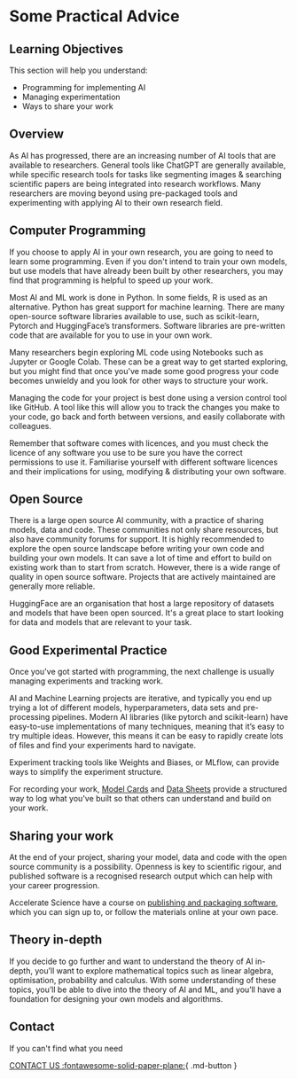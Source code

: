 # Some Practical Advice


## Learning Objectives
This section will help you understand:

- Programming for implementing AI
- Managing experimentation
- Ways to share your work

## Overview

As AI has progressed, there are an increasing number of AI tools that are available to researchers. General tools like ChatGPT are generally available, while specific research tools for tasks like segmenting images & searching scientific papers are being integrated into research workflows. Many researchers are moving beyond using pre-packaged tools and experimenting with applying AI to their own research field. 


## Computer Programming

If you choose to apply AI in your own research, you are going to need to learn some programming. Even if you don't intend to train your own models, but use models that have already been built by other researchers, you may find that programming is helpful to speed up your work.

Most AI and ML work is done in Python. In some fields, R is used as an alternative. Python has great support for machine learning. There are many open-source software libraries available to use, such as scikit-learn, Pytorch and HuggingFace’s transformers. Software libraries are pre-written code that are available for you to use in your own work.

Many researchers begin exploring ML code using Notebooks such as Jupyter or Google Colab. These can be a great way to get started exploring, but you might find that once you've made some good progress your code becomes unwieldy and you look for other ways to structure your work.

Managing the code for your project is best done using a version control tool like GitHub. A tool like this will allow you to track the changes you make to your code, go back and forth between versions, and easily collaborate with colleagues.

Remember that software comes with licences, and you must check the licence of any software you use to be sure you have the correct permissions to use it. Familiarise yourself with different software licences and their implications for using, modifying & distributing your own software. 

## Open Source

There is a large open source AI community, with a practice of sharing models, data and code. These communities not only share resources, but also have community forums for support. It is highly recommended to explore the open source landscape before writing your own code and building your own models. It can save a lot of time and effort to build on existing work than to start from scratch. However, there is a wide range of quality in open source software. Projects that are actively maintained are generally more reliable.

HuggingFace are an organisation that host a large repository of datasets and models that have been open sourced. It's a great place to start looking for data and models that are relevant to your task.


## Good Experimental Practice

Once you've got started with programming, the next challenge is usually managing experiments and tracking work.

AI and Machine Learning projects are iterative, and typically you end up trying a lot of different models, hyperparameters, data sets and pre-processing pipelines. Modern AI libraries (like pytorch and scikit-learn) have easy-to-use implementations of many techniques, meaning that it’s easy to try multiple ideas. However, this means it can be easy to rapidly create lots of files and find your experiments hard to navigate.

Experiment tracking tools like Weights and Biases, or MLflow, can provide ways to simplify the experiment structure. 

For recording your work, [Model Cards](https://arxiv.org/abs/1810.03993) and [Data Sheets](https://arxiv.org/abs/1803.09010) provide a structured way to log what you've built so that others can understand and build on your work. 

## Sharing your work

At the end of your project, sharing your model, data and code with the open source community is a possibility. Openness is key to scientific rigour, and published software is a recognised research output which can help with your career progression.

Accelerate Science have a course on [publishing and packaging software](https://docs.science.ai.cam.ac.uk/packaging-publishing/), which you can sign up to, or follow the materials online at your own pace.

## Theory in-depth

If you decide to go further and want to understand the theory of AI in-depth, you’ll want to explore mathematical topics such as linear algebra, optimisation, probability and calculus. With some understanding of these topics, you’ll be able to dive into the theory of AI and ML, and you’ll have a foundation for designing your own models and algorithms.

## Contact

If you can't find what you need

[CONTACT US :fontawesome-solid-paper-plane:](mailto:accelerate-mle@cst.cam.ac.uk){ .md-button }





